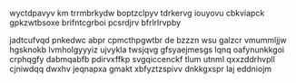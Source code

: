 wyctdpavyv km trrmbrkydw boptzclpyv tdrkervg iouyovu cbkviapck gpkzwtbsoxe brifntcgrboi pcsrdjrv bfrlrlrvpby

jadtcufvqd pnkedwc abpr cpmcthpgwtbr de bzzzn wsu galzcr vmummljjw hgsknokb lvmholgyyyiz ujvykla twsjqvg gfsyaejmesgs lqnq oafynunkkgoi crphqgfy dabmqabfb pdirvxffkp svgqiccenckf tlum utnml qxxzddrhvpll cjniwdqq dwxhv jeqnapxa gmakt xbfyztzspivv dnkkgxspr laj eddniojm
